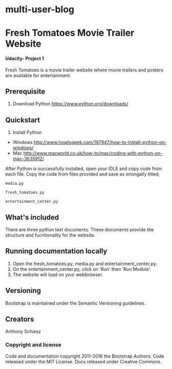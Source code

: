 # multi-user-blog

Fresh Tomatoes Movie Trailer Website
====================================
#### Udacity- Project 1

Fresh Tomatoes is a movie trailer website where movie trailers and posters are available for entertainment.

## Prerequisite
1. Download Python
https://www.python.org/downloads/

## Quickstart

1. Install Python
  * Windows
  http://www.howtogeek.com/197947/how-to-install-python-on-windows/
  * Mac
  http://www.macworld.co.uk/how-to/mac/coding-with-python-on-mac-3635912/

After Python is successfully installed, open your IDLE and copy code from each file.
Copy the code from files provided and save as oriongally titled;

```
media.py

fresh_tomatoes.py

entertainment_center.py
```

## What's included

There are three python text documents. These documents provide the structure and fucntionality for the website.


## Running documentation locally
1. Open the fresh_tomatoes.py, media.py and entertainment_center.py. 
2. On the entertainment_center.py, click on 'Run' then 'Run Module'.
3. The website will load on your webbrowser.

## Versioning

Bootstrap is maintained under the Semantic Versioning guidelines.

## Creators

Anthony Schiesz

### Copyright and license

Code and documentation copyright 2011-2016 the Bootstrap Authors. Code released under the MIT License. Docs released under Creative Commons.
